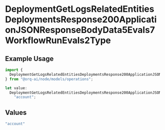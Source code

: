 # DeploymentGetLogsRelatedEntitiesDeploymentsResponse200ApplicationJSONResponseBodyData5Evals7WorkflowRunEvals2Type

## Example Usage

```typescript
import {
  DeploymentGetLogsRelatedEntitiesDeploymentsResponse200ApplicationJSONResponseBodyData5Evals7WorkflowRunEvals2Type,
} from "@orq-ai/node/models/operations";

let value:
  DeploymentGetLogsRelatedEntitiesDeploymentsResponse200ApplicationJSONResponseBodyData5Evals7WorkflowRunEvals2Type =
    "account";
```

## Values

```typescript
"account"
```